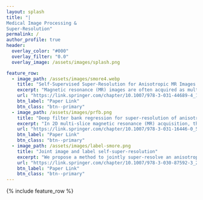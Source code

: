 ```yaml
---
layout: splash 
title: "|
Medical Image Processing &  
Super-Resolution"
permalink: /
author_profile: true
header:
  overlay_color: "#000"
  overlay_filter: "0.0"
  overlay_image: /assets/images/splash.png

feature_row:
  - image_path: /assets/images/smore4.webp
    title: "Self-Supervised Super-Resolution for Anisotropic MR Images with and Without Slice Gap"
    excerpt: "Magnetic resonance (MR) images are often acquired as multi-slice volumes to reduce scan time and motion artifacts while improving signal-to-noise ratio. These slices often are thicker than their in-plane resolution and sometimes are acquired with gaps between slices. Such thick-slice image volumes (possibly with gaps) can impact the accuracy of volumetric analysis and 3D methods. While many super-resolution (SR) methods have been proposed to address thick slices, few have directly addressed the slice gap scenario. Furthermore, data-driven methods are sensitive to domain shift due to the variability of resolution, contrast in acquisition, pathology, and differences in anatomy. In this work, we propose a self-supervised SR technique to address anisotropic MR images with and without slice gap. We compare against competing methods and validate in both signal recovery and downstream task performance on ..."
    url: "https://link.springer.com/chapter/10.1007/978-3-031-44689-4_12"
    btn_label: "Paper Link"
    btn_class: "btn--primary"
  - image_path: /assets/images/prfb.png
    title: "Deep filter bank regression for super-resolution of anisotropic MR brain images"
    excerpt: "In 2D multi-slice magnetic resonance (MR) acquisition, the through-plane signals are typically of lower resolution than the in-plane signals. While contemporary super-resolution (SR) methods aim to recover the underlying high-resolution volume, the estimated high-frequency information is implicit via end-to-end data-driven training rather than being explicitly stated and sought. To address this, we reframe the SR problem statement in terms of perfect reconstruction filter banks, enabling us to identify and directly estimate the missing information. In this work, we propose a two-stage approach to approximate the completion of a perfect reconstruction filter bank corresponding to the anisotropic acquisition of a particular scan. In stage 1, we estimate the missing filters using gradient descent and in stage 2, we use deep networks to learn the mapping from coarse coefficients to detail coefficients. In addition, the proposed ..."
    url: "https://link.springer.com/chapter/10.1007/978-3-031-16446-0_58"
    btn_label: "Paper Link"
    btn_class: "btn--primary"
  - image_path: /assets/images/label-smore.png
    title: "Joint image and label self-super-resolution"
    excerpt: "We propose a method to jointly super-resolve an anisotropic image volume along with its corresponding voxel labels without external training data. Our method is inspired by internally trained super-resolution, or self-super-resolution (SSR) techniques that target anisotropic, low-resolution (LR) magnetic resonance (MR) images. While resulting images from such methods are quite useful, their corresponding LR labels—derived from either automatic algorithms or human raters—are no longer in correspondence with the super-resolved volume. To address this, we develop an SSR deep network that takes both an anisotropic LR MR image and its corresponding LR labels as input and produces both a super-resolved MR image and its super-resolved labels as output. We evaluated our method with 50 T1-weighted brain MR images 4x down-sampled with 10 automatically generated labels. In comparison to ..."
    url: "https://link.springer.com/chapter/10.1007/978-3-030-87592-3_2"
    btn_label: "Paper Link"
    btn_class: "btn--primary"
---
```


{% include feature_row %}
